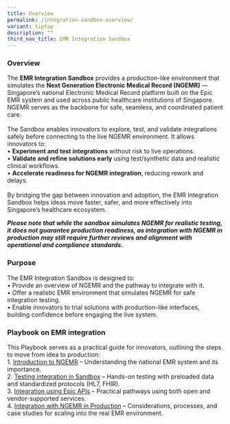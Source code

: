 ```yaml
---
title: Overview
permalink: /integration-sandbox-overview/
variant: tiptap
description: ""
third_nav_title: EMR Integration Sandbox
---
```

<h3>Overview</h3>
<p>The <strong>EMR Integration Sandbox</strong> provides a production-like
environment that simulates the <strong>Next Generation Electronic Medical Record (NGEMR)</strong> —
Singapore’s national Electronic Medical Record platform built on the Epic
EMR system and used across public healthcare institutions of Singapore.
NGEMR serves as the backbone for safe, seamless, and coordinated patient
care.
<br>
<br>The Sandbox enables innovators to explore, test, and validate integrations
safely before connecting to the live NGEMR environment. It allows innovators
to:
<br>• <strong>Experiment and test integrations</strong> without risk to live
operations.
<br>• <strong>Validate and refine solutions early</strong> using test/synthetic
data and realistic clinical workflows.
<br>• <strong>Accelerate readiness for NGEMR integration</strong>, reducing
rework and delays.
<br>
<br>By bridging the gap between innovation and adoption, the EMR Integration
Sandbox helps ideas move faster, safer, and more effectively into Singapore’s
healthcare ecosystem.</p>
<p><strong><em>Please note that while the sandbox simulates NGEMR for realistic testing, it does not guarantee production readiness, as integration with NGEMR in production may still require further reviews and alignment with operational and compliance standards.</em></strong>
</p>
<h3>Purpose</h3>
<p>The EMR Integration Sandbox is designed to:
<br>• Provide an overview of NGEMR and the pathway to integrate with it.
<br>• Offer a realistic EMR environment that simulates NGEMR for safe integration
testing.
<br>• Enable innovators to trial solutions with production-like interfaces,
building confidence before engaging the live system.</p>
<h3>Playbook on EMR integration</h3>
<p>This Playbook serves as a practical guide for innovators, outlining the
steps to move from idea to production:
<br>1. <a href="/introduction-to-ngemr/" rel="noopener nofollow" target="_blank">Introduction to NGEMR</a> –
Understanding the national EMR system and its importance.
<br>2. <a href="/testing-integration-in-sandbox/" rel="noopener nofollow" target="_blank">Testing integration in Sandbox</a> –
Hands-on testing with preloaded data and standardized protocols (HL7, FHIR).
<br>3. <a href="/integration-using-epic-apis/" rel="noopener nofollow" target="_blank">Integration using Epic APIs</a> –
Practical pathways using both open and vendor-supported services.
<br>4. <a href="/integration-with-ngemr-in-production/" rel="noopener nofollow" target="_blank">Integration with NGEMR in Production</a> –
Considerations, processes, and case studies for scaling into the real EMR
environment.</p>
<p></p>